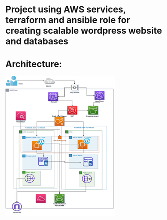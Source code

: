 # Project using AWS services, terraform and ansible role for creating scalable wordpress website and databases

# Architecture:  
<img src="./AWS_WP_EFS.drawio.png" width="350" height="446">

